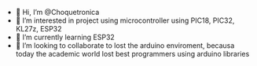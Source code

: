 - 👋 Hi, I’m @Choquetronica
- 👀 I’m interested in project using microcontroller using PIC18, PIC32, KL27z, ESP32
- 🌱 I’m currently learning ESP32 
- 💞️ I’m looking to collaborate to lost the arduino enviroment, becausa today the academic world lost best programmers using arduino libraries
<!---
Choquetronica/Choquetronica is a ✨ special ✨ repository because its `README.md` (this file) appears on your GitHub profile.
You can click the Preview link to take a look at your changes.
--->
